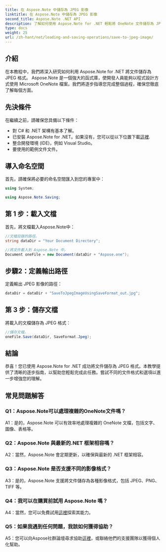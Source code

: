 ```yaml
---
title: 在 Aspose.Note 中儲存為 JPEG 影像
linktitle: 在 Aspose.Note 中儲存為 JPEG 影像
second_title: Aspose.Note .NET API
description: 了解如何使用 Aspose.Note for .NET 輕鬆將 OneNote 文件儲存為 JPEG 影像。包括逐步指南。
type: docs
weight: 25
url: /zh-hant/net/loading-and-saving-operations/save-to-jpeg-image/
---
```

## 介紹

在本教程中，我們將深入研究如何利用 Aspose.Note for .NET 將文件儲存為 JPEG 格式。 Aspose.Note 是一個強大的函式庫，使開發人員能夠以程式設計方式使用 Microsoft OneNote 檔案。我們將逐步指導您完成整個過程，確保您徹底了解每個方面。

## 先決條件

在繼續之前，請確保您具備以下條件：
- 對 C# 和 .NET 架構有基本了解。
- 已安裝 Aspose.Note for .NET。如果沒有，您可以從以下位置下載[這裡](https://releases.aspose.com/note/net/).
- 整合開發環境 (IDE)，例如 Visual Studio。
- 要使用的範例文件文件。

## 導入命名空間

首先，請確保將必要的命名空間匯入到您的專案中：

```csharp
using System;

using Aspose.Note.Saving;
```

## 第 1 步：載入文檔

首先，將文檔載入Aspose.Note中：

```csharp
//文檔目錄的路徑。
string dataDir = "Your Document Directory";

//將文件載入到 Aspose.Note 中。
Document oneFile = new Document(dataDir + "Aspose.one");
```

## 步驟2：定義輸出路徑

定義輸出 JPEG 影像的路徑：

```csharp
dataDir = dataDir + "SaveToJpegImageUsingSaveFormat_out.jpg";
```

## 第 3 步：儲存文檔

將載入的文檔儲存為 JPEG 格式：

```csharp
//儲存文檔。
oneFile.Save(dataDir, SaveFormat.Jpeg);
```

## 結論

恭喜！您已使用 Aspose.Note for .NET 成功將文件儲存為 JPEG 格式。本教學提供了清晰的逐步指南，以幫助您輕鬆完成此任務。嘗試不同的文件格式和選項以進一步增強您的理解。

## 常見問題解答

### Q1：Aspose.Note可以處理複雜的OneNote文件嗎？

A1：是的，Aspose.Note 可以有效率地處理複雜的 OneNote 文檔，包括文字、圖像、表格等。

### Q2：Aspose.Note 與最新的.NET 框架相容嗎？

A2：當然，Aspose.Note 會定期更新，以確保與最新的 .NET 框架相容。

### Q3：Aspose.Note 是否支援不同的影像格式？

A3：是的，Aspose.Note 支援將文件儲存為各種影像格式，包括 JPEG、PNG、TIFF 等。

### Q4：我可以在購買前試用 Aspose.Note 嗎？

 A4：當然，您可以免費試用[這裡](https://releases.aspose.com/)探索其能力。

### Q5：如果我遇到任何問題，我該如何獲得協助？

 A5：您可以向Aspose社群論壇尋求協助[這裡](https://forum.aspose.com/c/note/28)，或聯絡他們的支援團隊以獲得個人化幫助。